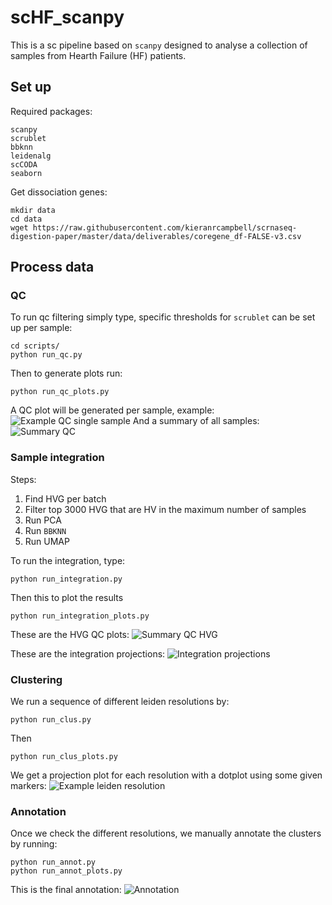 # scHF_scanpy

This is a sc pipeline based on `scanpy` designed to analyse a collection of samples from Hearth Failure (HF) patients.

## Set up
Required packages:
```
scanpy
scrublet
bbknn
leidenalg
scCODA
seaborn
```

Get dissociation genes:
```
mkdir data
cd data
wget https://raw.githubusercontent.com/kieranrcampbell/scrnaseq-digestion-paper/master/data/deliverables/coregene_df-FALSE-v3.csv
```
## Process data
### QC
To run qc filtering simply type, specific thresholds for `scrublet` can be set up per sample:
```
cd scripts/
python run_qc.py
```

Then to generate plots run:
```
python run_qc_plots.py
```
A QC plot will be generated per sample, example:
![Example QC single sample](/plots/qc_CK128.png)
And a summary of all samples:
![Summary QC](/plots/qc_summary.png)

### Sample integration
Steps:
1. Find HVG per batch
2. Filter top 3000 HVG that are HV in the maximum number of samples
3. Run PCA
4. Run `BBKNN`
5. Run UMAP

To run the integration, type:
```
python run_integration.py
```
Then this to plot the results
```
python run_integration_plots.py
```
These are the HVG QC plots:
![Summary QC HVG](/plots/hvg.png)

These are the integration projections:
![Integration projections](/plots/proj_integration.png)

### Clustering
We run a sequence of different leiden resolutions by:
```
python run_clus.py
```
Then
```
python run_clus_plots.py
```

We get a projection plot for each resolution with a dotplot using some given markers:
![Example leiden resolution](/plots/leiden_res_1.0.png)

### Annotation
Once we check the different resolutions, we manually annotate the clusters by running:
```
python run_annot.py
python run_annot_plots.py
```
This is the final annotation:
![Annotation](/plots/proj_annotation.png)


